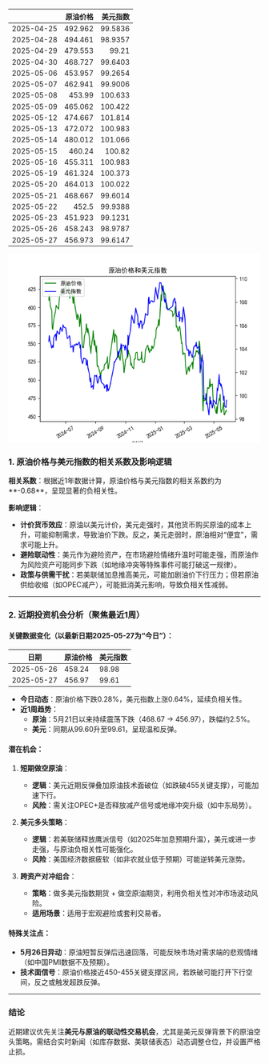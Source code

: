 |            |   原油价格 |   美元指数 |
|:-----------|-----------:|-----------:|
| 2025-04-25 |    492.962 |    99.5836 |
| 2025-04-28 |    494.461 |    98.9357 |
| 2025-04-29 |    479.553 |    99.21   |
| 2025-04-30 |    468.727 |    99.6403 |
| 2025-05-06 |    453.957 |    99.2654 |
| 2025-05-07 |    462.941 |    99.9006 |
| 2025-05-08 |    453.99  |   100.633  |
| 2025-05-09 |    465.062 |   100.422  |
| 2025-05-12 |    474.667 |   101.814  |
| 2025-05-13 |    472.072 |   100.983  |
| 2025-05-14 |    480.012 |   101.066  |
| 2025-05-15 |    460.24  |   100.82   |
| 2025-05-16 |    455.311 |   100.983  |
| 2025-05-19 |    461.324 |   100.373  |
| 2025-05-20 |    464.013 |   100.022  |
| 2025-05-21 |    468.667 |    99.6014 |
| 2025-05-22 |    452.5   |    99.9388 |
| 2025-05-23 |    451.923 |    99.1231 |
| 2025-05-26 |    458.243 |    98.9787 |
| 2025-05-27 |    456.973 |    99.6147 |

![图](usdx_oil.png)



### 1. 原油价格与美元指数的相关系数及影响逻辑  
**相关系数**：根据近1年数据计算，原油价格与美元指数的相关系数约为**-0.68**，呈现显著的负相关性。  

**影响逻辑**：  
- **计价货币效应**：原油以美元计价，美元走强时，其他货币购买原油的成本上升，可能抑制需求，导致油价下跌。反之，美元走弱时，原油相对“便宜”，需求可能上升。  
- **避险联动性**：美元作为避险资产，在市场避险情绪升温时可能走强，而原油作为风险资产可能同步下跌（如地缘冲突等特殊事件可能打破这一规律）。  
- **政策与供需干扰**：若美联储加息推高美元，可能加剧油价下行压力；但若原油供给收缩（如OPEC减产），可能抵消美元影响，导致负相关性减弱。  

---

### 2. 近期投资机会分析（聚焦最近1周）  
#### **关键数据变化**（以最新日期2025-05-27为“今日”）：  
| 日期       | 原油价格 | 美元指数 |  
|------------|----------|----------|  
| 2025-05-26 | 458.24   | 98.98    |  
| 2025-05-27 | 456.97   | 99.61    |  

- **今日动态**：原油价格下跌0.28%，美元指数上涨0.64%，延续负相关性。  
- **近1周趋势**：  
  - **原油**：5月21日以来持续震荡下跌（468.67 → 456.97），跌幅约2.5%。  
  - **美元**：同期从99.60升至99.61，呈现温和反弹。  

#### **潜在机会**：  
1. **短期做空原油**：  
   - **逻辑**：美元近期反弹叠加原油技术面破位（如跌破455关键支撑），可能加速下行。  
   - **风险**：需关注OPEC+是否释放减产信号或地缘冲突升级（如中东局势）。  

2. **美元多头策略**：  
   - **逻辑**：若美联储释放鹰派信号（如2025年加息预期升温），美元或进一步走强，与原油负相关性可能强化。  
   - **风险**：美国经济数据疲软（如非农就业低于预期）可能逆转美元涨势。  

3. **跨资产对冲组合**：  
   - **策略**：做多美元指数期货 + 做空原油期货，利用负相关性对冲市场波动风险。  
   - **适用场景**：适用于宏观避险或套利交易者。  

#### **特殊关注点**：  
- **5月26日异动**：原油短暂反弹后迅速回落，可能反映市场对需求端的悲观情绪（如中国PMI数据不及预期）。  
- **技术面信号**：原油价格接近450-455关键支撑区间，若跌破可能打开下行空间，反之或触发超跌反弹。  

---

### 结论  
近期建议优先关注**美元与原油的联动性交易机会**，尤其是美元反弹背景下的原油空头策略。需结合实时新闻（如库存数据、美联储表态）动态调整仓位，并设置严格止损。